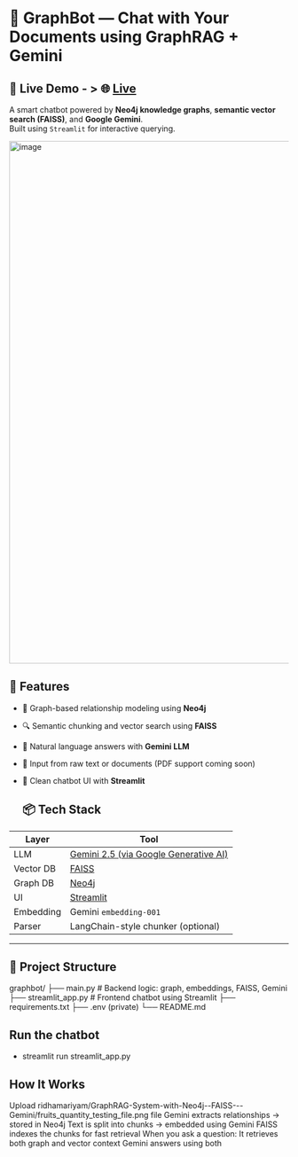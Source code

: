 # 🤖 GraphBot — Chat with Your Documents using GraphRAG + Gemini

## 🔗 Live Demo - > 🌐 [Live](https://graphrag-system.streamlit.app)

A smart chatbot powered by **Neo4j knowledge graphs**, **semantic vector search (FAISS)**, and **Google Gemini**.  
Built using `Streamlit` for interactive querying.

<img width="1774" height="943" alt="image" src="https://github.com/user-attachments/assets/15c9101e-5a50-4cc0-98e1-e86c01d6a886" />

## 🚀 Features

- 🔗 Graph-based relationship modeling using **Neo4j**
- 🔍 Semantic chunking and vector search using **FAISS**
- 🧠 Natural language answers with **Gemini LLM**
- 📄 Input from raw text or documents (PDF support coming soon)
- 💬 Clean chatbot UI with **Streamlit**

  ## 📦 Tech Stack

| Layer      | Tool |
|------------|------|
| LLM        | [Gemini 2.5 (via Google Generative AI)](https://ai.google.dev/)
| Vector DB  | [FAISS](https://github.com/facebookresearch/faiss)
| Graph DB   | [Neo4j](https://neo4j.com/)
| UI         | [Streamlit](https://streamlit.io/)
| Embedding  | Gemini `embedding-001`
| Parser     | LangChain-style chunker (optional)

---

## 📁 Project Structure

graphbot/
  ├── main.py # Backend logic: graph, embeddings, FAISS, Gemini
  ├── streamlit_app.py # Frontend chatbot using Streamlit
  ├── requirements.txt
  ├── .env (private)
  └── README.md

## Run the chatbot
- streamlit run streamlit_app.py

## How It Works
Upload ridhamariyam/GraphRAG-System-with-Neo4j--FAISS---Gemini/fruits_quantity_testing_file.png file
Gemini extracts relationships → stored in Neo4j
Text is split into chunks → embedded using Gemini
FAISS indexes the chunks for fast retrieval
When you ask a question:
It retrieves both graph and vector context
Gemini answers using both

